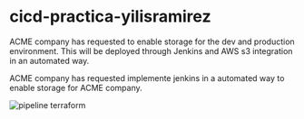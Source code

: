# cicd-practica-yilisramirez

ACME company has requested to enable storage for the dev and production environment. This will be deployed through Jenkins and AWS s3 integration in an automated way. 

ACME company has requested implemente jenkins in a automated way to enable storage for ACME company. 

![pipeline terraform](https://user-images.githubusercontent.com/39458920/166102413-561c4810-7eab-4a1c-9012-0fdc27c76a20.JPG)



